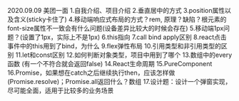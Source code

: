 2020.09.09 美团一面
1.自我介绍、项目介绍
2.垂直居中的方式
3.position属性以及含义(sticky卡住了)
4.移动端响应式布局的方式？rem, 原理？缺陷？根元素的font-size属性不一致会有什么问题(设备差异比较大的时候会存在)
5.移动端1px问题？(设置了1px，实际上不是1px)
6.this指向
7.call bind apply区别
8.react点击事件中的this用到了bind，为什么
9.flex弹性布局
10.引用类型和非引用类型的区别
11.let和const区别
12.如何判断对象类型，项目中用到了哪个
13.数组中的every函数 (有一个不符合就会返回false)
14.React生命周期
15.PureComponent
16.Promise，如果想在catch之后继续执行then，应该怎样做(Promise.resolve)；Promise.all返回什么？数组
17.设计题：设计一个弹窗实现，尽可能全面，适用于比较多的业务场景
